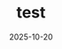 ---
title: "test"
description: "Tips de mirrors, caché y hooks"
date: 2025-10-20
tags: ['gaming']
---